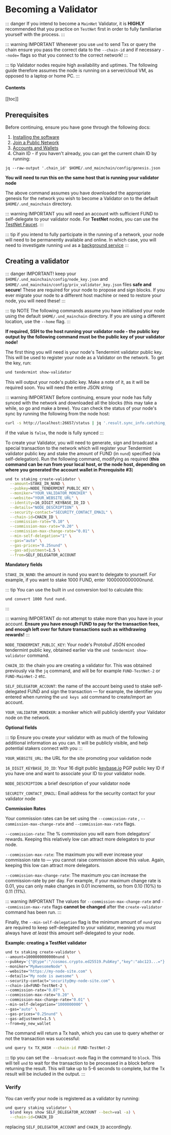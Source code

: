 # Becoming a Validator

::: danger
If you intend to become a `MainNet` Validator, it is **HIGHLY** recommended that you practice on `TestNet` first 
in order to fully familiarise yourself with the process.
:::

::: warning IMPORTANT
Whenever you use `und` to send Txs or query the chain ensure you pass the correct data to the `--chain-id` and if 
necessary `--node=` flags so that you connect to the correct network!
:::

::: tip
Validator nodes require high availability and uptimes. The following guide therefore assumes the node is running on a 
server/cloud VM, as opposed to a laptop or home PC.
:::

#### Contents

[[toc]]

## Prerequisites

Before continuing, ensure you have gone through the following docs:

1. [Installing the software](../software/installation.md)
2. [Join a Public Network](join-network.md)
3. [Accounts and Wallets](../software/accounts-wallets.md)
4. Chain ID - if you haven't already, you can get the current chain ID by running:

```
jq --raw-output '.chain_id' $HOME/.und_mainchain/config/genesis.json
```

**You will need to run this on the same host that is running your validator node**

The above command assumes you have downloaded the appropriate genesis for the network you wish to become a Validator 
on to the default `$HOME/.und_mainchain` directory.

::: warning IMPORTANT
you will need an account with sufficient FUND to self-delegate to your validator node. For **TestNet** nodes,
you can use the [TestNet Faucet](https://faucet-testnet.unification.io).
:::

::: tip
if you intend to fully participate in the running of a network, your node will need to be permanently available and 
online. In which case, you will need to investigate running `und` as a [background service](run-und-as-service.md)
:::

## Creating a validator

::: danger IMPORTANT!
keep your `$HOME/.und_mainchain/config/node_key.json` and `$HOME/.und_mainchain/config/priv_validator_key.json` files 
**safe and secure**! These are required for your node to propose and sign blocks. If you ever migrate your node to a 
different host machine or need to restore your node, you will need these!
:::

::: tip NOTE
The following commands assume you have initialised your node using the default `$HOME/.und_mainchain` directory. If
you are using a different location, use the `--home` flag.
:::

**If required, SSH to the host running your validator node - the public key output by the following command must be the
public key of your validator node!**

The first thing you will need is your node's Tendermint validator public key. This will be used to register your node 
as a Validator on the network. To get the key, run:

```bash
und tendermint show-validator
```
This will output your node's public key. Make a note of it, as it will be required soon. You will need the entire 
JSON string

::: warning IMPORTANT
Before continuing, ensure your node has fully synced with the network and downloaded all the blocks (this may take 
a while, so go and make a brew). You can check the status of your node's sync by running the following from the node 
host:

```bash
curl -s http://localhost:26657/status | jq '.result.sync_info.catching_up'
```

if the value is `false`, the node is fully synced
:::

To create your Validator, you will need to generate, sign and broadcast a special transaction to the network which will 
register your Tendermint validator public key and stake the amount of FUND (in `nund`) specified (via self-delegation). 
Run the following command, modifying as required (**this command can be run from your local host, or the node host,
depending on where you generated the account wallet in Prerequisite #3**)

```bash
und tx staking create-validator \
  --amount=STAKE_IN_NUND \
  --pubkey=NODE_TENDERMINT_PUBLIC_KEY \
  --moniker="YOUR_VALIDATOR_MONIKER" \
  --website="YOUR_WEBSITE_URL" \
  --identity=16_DIGIT_KEYBASE_IO_ID \
  --details="NODE_DESCRIPTION" \
  --security-contact="SECURITY_CONTACT_EMAIL" \
  --chain-id=CHAIN_ID \
  --commission-rate="0.10" \
  --commission-max-rate="0.20" \
  --commission-max-change-rate="0.01" \
  --min-self-delegation="1" \
  --gas="auto" \
  --gas-prices="0.25nund" \
  --gas-adjustment=1.5 \
  --from=SELF_DELEGATOR_ACCOUNT
```

**Mandatory fields**

`STAKE_IN_NUND`: the amount in nund you want to delegate to yourself. For example, if you want to stake 1000 FUND, 
enter 1000000000000nund.

::: tip
You can use the built in `und` conversion tool to calculate this:

```
und convert 1000 fund nund.
```
:::

::: warning IMPORTANT
do not attempt to stake more than you have in your account. **Ensure you have enough FUND to pay for the transaction 
fees, and enough left over for future transactions such as withdrawing rewards!**
:::

`NODE_TENDERMINT_PUBLIC_KEY`: Your node's Protobuf JSON encoded tendermint public key, obtained earlier via the 
`und tendermint show-validator` command.

`CHAIN_ID`: the chain you are creating a validator for. This was obtained previously via the `jq` command, and will 
be for example `FUND-TestNet-2` or `FUND-MainNet-2` etc.

`SELF_DELEGATOR_ACCOUNT`: the name of the account being used to stake self-delegated FUND and sign the 
transaction — for example, the identifier you entered when running the `und keys add` command to 
create/import an account.

`YOUR_VALIDATOR_MONIKER`: a moniker which will publicly identify your Validator node on the network.

**Optional fields**

::: tip
Ensure you create your validator with as much of the following additional information as you can. It will be 
publicly visible, and help potential stakers connect with you
:::

`YOUR_WEBSITE_URL`: the URL for the site promoting your validation node

`16_DIGIT_KEYBASE_IO_ID`: Your 16 digit public [keybase.io](https://keybase.io) PGP public key ID if you have one 
and want to associate your ID to your validator node.

`NODE_DESCRIPTION`: a brief description of your validator node

`SECURITY_CONTACT_EMAIL`: Email address for the security contact for your validator node

**Commission Rates**

Your commission rates can be set using the `--commission-rate` , `--commission-max-change-rate` and 
`--commission-max-rate` flags.

`--commission-rate`: The % commission you will earn from delegators’ rewards. Keeping this relatively low can 
attract more delegators to your node.

`--commission-max-rate`: The maximum you will ever increase your commission rate to — you cannot raise commission 
above this value. Again, keeping this low can attract more delegators.

`--commission-max-change-rate`: The maximum you can increase the commission-rate by per day. For example, if your 
maximum change rate is 0.01, you can only make changes in 0.01 increments, so from 0.10 (10%) to 0.11 (11%).

::: warning IMPORTANT
The values for `--commission-max-change-rate` and `--commission-max-rate` flags **cannot be changed** after 
the `create-validator` command has been run.
:::

Finally, the `--min-self-delegation` flag is the minimum amount of `nund` you are required to keep self-delegated 
to your validator, meaning you must always have _at least_ this amount self-delegated to your node.

**Example: creating a TestNet validator**

```bash
und tx staking create-validator \
--amount=1000000000000nund \
--pubkey='{"@type":"/cosmos.crypto.ed25519.PubKey","key":"abc123...="}' \
--moniker="MyAwesomeNode" \
--website="https://my-node-site.com" \
--details="My node is awesome" \
--security-contact="security@my-node-site.com" \
--chain-id=FUND-TestNet-2 \
--commission-rate="0.07" \
--commission-max-rate="0.20" \
--commission-max-change-rate="0.01" \
--min-self-delegation="1000000000" \
--gas="auto" \
--gas-prices="0.25nund" \
--gas-adjustment=1.5 \
--from=my_new_wallet
```

The command will return a Tx hash, which you can use to query whether or not the transaction was successful:

```bash
und query tx TX_HASH --chain-id FUND-TestNet-2
```

::: tip
you can set the `--broadcast-mode` flag in the command to `block`. This will tell `und` to wait for the 
transaction to be processed in a block before returning the result. This will take up to 5-6 seconds to complete, 
but the Tx result will be included in the output.
:::

### Verify

You can verify your node is registered as a validator by running:

```bash
und query staking validator \
  $(und keys show SELF_DELEGATOR_ACCOUNT --bech=val -a) \
  --chain-id=CHAIN_ID
```

replacing `SELF_DELEGATOR_ACCOUNT` and `CHAIN_ID` accordingly.
